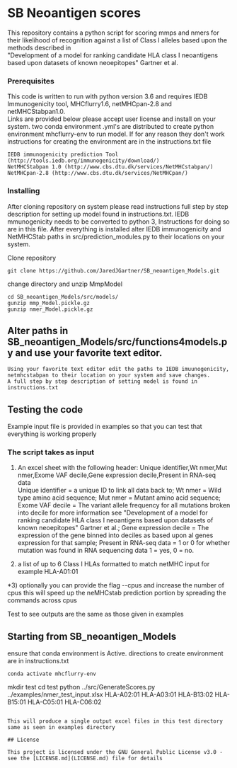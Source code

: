 # SB Neoantigen scores

This repository contains a python script for scoring mmps and nmers for their likelihood of recognition against a list of Class I alleles based upon the methods described in  
"Development of a model for ranking candidate HLA class I neoantigens based upon datasets of known neoepitopes" Gartner et al.

### Prerequisites

This code is written to run with python version 3.6 and requires IEDB Immunogenicity tool, MHCflurry1.6, netMHCpan-2.8 and netMHCStabpan1.0.  
Links are provided below please accept user license and install on your system.
two conda environment .yml's are distributed to create python environment mhcflurry-env to run model. 
If for any reason they don't work instructions for creating the environment are in the instructions.txt file

```
IEDB immunogenicity prediction Tool (http://tools.iedb.org/immunogenicity/download/)
NetMHCStabpan 1.0 (http://www.cbs.dtu.dk/services/NetMHCstabpan/)
NetMHCpan-2.8 (http://www.cbs.dtu.dk/services/NetMHCpan/)

```

### Installing

After cloning repository on system please read instructions full step by step description for setting up model found in instructions.txt.  IEDB mmunogenicity needs to be converted to python 3, Instructions for doing so are in this file. 
After everything is installed alter IEDB immunogenicity and NetMHCStab paths in src/prediction_modules.py to their locations on your system.


Clone repository

```
git clone https://github.com/JaredJGartner/SB_neoantigen_Models.git
```

change directory and unzip MmpModel

```
cd SB_neoantigen_Models/src/models/
gunzip mmp_Model.pickle.gz
gunzip nmer_Model.pickle.gz
```

## Alter paths in SB_neoantigen_Models/src/functions4models.py and use your favorite text editor.

```
Using your favorite text editor edit the paths to IEDB imuunogenicity, netmhcstabpan to their location on your system and save changes.
A full step by step description of setting model is found in instructions.txt

```


## Testing the code

Example input file is provided in examples so that you can test that everything is working properly

### The script takes as input 

1) An excel sheet with the following header:
    Unique identifier,Wt nmer,Mut nmer,Exome VAF decile,Gene expression decile,Present in RNA-seq data  
Unique identifier = a unique ID to link all data back to; Wt nmer = Wild type amino acid sequence; Mut nmer = Mutant amino acid sequence; Exome VAF decile = The variant allele frequency for all mutations broken into decile for more information see "Development of a model for ranking candidate HLA class I neoantigens based upon datasets of known neoepitopes" Gartner et al.; Gene expression decile = The expression of the gene binned into deciles as based upon al genes expression for that sample; Present in RNA-seq data = 1 or 0  for whether mutation was found in RNA sequencing data 1 = yes, 0 = no.

2) a list of up to 6 Class I HLAs formatted to match netMHC input for example HLA-A01:01
 
*3) optionally you can provide the flag --cpus and increase the number of cpus this will speed up the neMHCstab prediction portion by spreading the commands across cpus

Test to see outputs are the same as those given in examples


## Starting from SB_neoantigen_Models 

ensure that conda environment is Active. directions to create environment are in instructions.txt
```
conda activate mhcflurry-env
```
mkdir test
cd test
python ../src/GenerateScores.py ../examples/nmer_test_input.xlsx HLA-A02:01 HLA-A03:01 HLA-B13:02 HLA-B15:01 HLA-C05:01 HLA-C06:02
```

This will produce a single output excel files in this test directory same as seen in examples directory

## License

This project is licensed under the GNU General Public License v3.0 - see the [LICENSE.md](LICENSE.md) file for details
